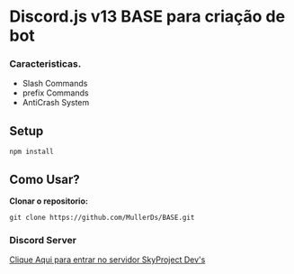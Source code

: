 # Discord.js v13 BASE para criação de bot
### Caracteristicas.
- Slash Commands
- prefix Commands
- AntiCrash System

## Setup
```
npm install
```

## Como Usar?

**Clonar o repositorio:**
``` 
git clone https://github.com/MullerDs/BASE.git
```


### Discord Server
[Clique Aqui para entrar no servidor SkyProject Dev's](https://discord.gg/98qcHsf34V)